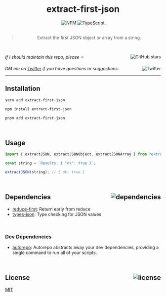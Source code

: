 <!--BEGIN HEADER-->
<div id="top" align="center">
  <h1>extract-first-json</h1>
  <a href="https://npmjs.com/package/extract-first-json">
    <img alt="NPM" src="https://img.shields.io/npm/v/extract-first-json.svg">
  </a>
  <a href="https://github.com/bconnorwhite/extract-first-json">
    <img alt="TypeScript" src="https://img.shields.io/github/languages/top/bconnorwhite/extract-first-json.svg">
  </a>
</div>

<br />

<blockquote align="center">Extract the first JSON object or array from a string.</blockquote>

<br />

_If I should maintain this repo, please ⭐️_
<a href="https://github.com/bconnorwhite/extract-first-json">
  <img align="right" alt="GitHub stars" src="https://img.shields.io/github/stars/bconnorwhite/extract-first-json?label=%E2%AD%90%EF%B8%8F&style=social">
</a>

_DM me on [Twitter](https://twitter.com/bconnorwhite) if you have questions or suggestions._
<a href="https://twitter.com/bconnorwhite">
  <img align="right" alt="Twitter" src="https://img.shields.io/twitter/url?label=%40bconnorwhite&style=social&url=https%3A%2F%2Ftwitter.com%2Fbconnorwhite">
</a>

---
<!--END HEADER-->

## Installation

```sh
yarn add extract-first-json
```

```sh
npm install extract-first-json
```

```sh
pnpm add extract-first-json
```

<br />

## Usage

```ts
import { extractJSON, extractJSONObject, extractJSONArray } from "extract-first-json";

const string = `Results: { "ok": true }`;

extractJSON(string); // { ok: true }
```

<!--BEGIN FOOTER-->

<br />

<h2 id="dependencies">Dependencies<a href="https://www.npmjs.com/package/extract-first-json?activeTab=dependencies"><img align="right" alt="dependencies" src="https://img.shields.io/librariesio/release/npm/extract-first-json.svg"></a></h2>

- [reduce-first](https://www.npmjs.com/package/reduce-first): Return early from reduce
- [types-json](https://www.npmjs.com/package/types-json): Type checking for JSON values


<br />

<h3>Dev Dependencies</h3>

- [autorepo](https://www.npmjs.com/package/autorepo): Autorepo abstracts away your dev dependencies, providing a single command to run all of your scripts.


<br />

<h2 id="license">License <a href="https://opensource.org/licenses/MIT"><img align="right" alt="license" src="https://img.shields.io/npm/l/extract-first-json.svg"></a></h2>

[MIT](https://opensource.org/licenses/MIT)
<!--END FOOTER-->
